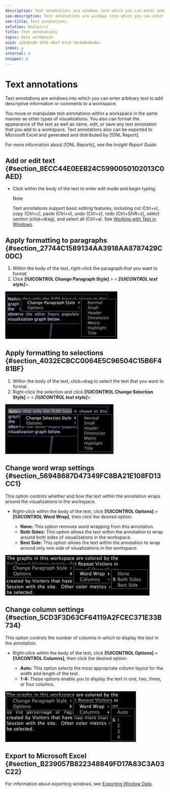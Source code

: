 ```yaml
---
description: Text annotations are windows into which you can enter arbitrary text to add descriptive information or comments to a workspace.
seo-description: Text annotations are windows into which you can enter arbitrary text to add descriptive information or comments to a workspace.
seo-title: Text annotations
solution: Analytics
title: Text annotations
topic: Data workbench
uuid: a2616cd6-1376-40af-b7c8-28c6d648adac
index: y
internal: n
snippet: y
---
```


# Text annotations

Text annotations are windows into which you can enter arbitrary text to add descriptive information or comments to a workspace.

You move or manipulate text annotations within a workspace in the same manner as other types of visualizations. You also can format the appearance of the text as well as name, edit, or save any text annotation that you add to a workspace. Text annotations also can be exported to Microsoft Excel and generated and distributed by [!DNL Report].

For more information about [!DNL Reports], see the *Insight Report Guide*.

## Add or edit text {#section_8ECC44E0EEB24C5990050102013C0AED}

* Click within the body of the text to enter edit mode and begin typing.

  >[!NOTE]
  >
  >Text annotations support basic editing features, including cut (Ctrl+x), copy (Ctrl+c), paste (Ctrl+v), undo (Ctrl+z), redo (Ctrl+Shift+z), select section (click+drag), and select all (Ctrl+a). See [Working with Text in Windows](../../../data-workbench-client/c-get-started/c-wk-win-wksp/c-work-text-win.md#concept_F1222434BF954767808E94B955945C8D).

## Apply formatting to paragraphs {#section_27744C1589134AA3918AA8787429C0DC}

1. Within the body of the text, right-click the paragraph that you want to format. 
1. Click **[!UICONTROL Change Paragraph Style]** > *< **[!UICONTROL text style]**>*.

![](assets/mnu_Text_Paragraph.png)

## Apply formatting to selections {#section_4032ECBCC0064E5C96504C15B6F481BF}

1. Within the body of the text, click+drag to select the text that you want to format. 
1. Right-click the selection and click **[!UICONTROL Change Selection Style]** > *< **[!UICONTROL text style]**>*.

![](assets/mnu_Text_Selection.png)

## Change word wrap settings {#section_56948687D47349FC8BA21E108FD13CC1}

This option controls whether and how the text within the annotation wraps around the visualizations in the workspace.

* Right-click within the body of the text, click **[!UICONTROL Options]** > **[!UICONTROL Word Wrap]**, then click the desired option:

    * **None:** This option removes word wrapping from this annotation. 
    * **Both Sides:** This option allows the text within the annotation to wrap around both sides of visualizations in the workspace. 
    * **Best Side:** This option allows the text within the annotation to wrap around only one side of visualizations in the workspace.

![](assets/mnu_Text_OptionsWrap.png)

## Change column settings {#section_5CD3F3D63CF64119A2FCEC371E33B734}

This option controls the number of columns in which to display the text in the annotation.

* Right-click within the body of the text, click **[!UICONTROL Options]** > **[!UICONTROL Columns]**, then click the desired option:

    * **Auto:** This option selects the most appropriate column layout for the width and length of the text. 
    * **1-4:** These options enable you to display the text in one, two, three, or four columns.

![](assets/mnu_Text_OptionsColumns.png)

## Export to Microsoft Excel {#section_B239057B822348849FD17A83C3A03C22}

For information about exporting windows, see [Exporting Window Data](../../../data-workbench-client/c-get-started/c-wk-win-wksp/c-exp-win-data.md#concept_8DF61D64ED434CC5A499023C44197349). 
